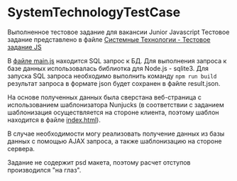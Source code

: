 # SystemTechnologyTestCase
Выполненное тестовое задание для вакансии Junior Javascript
Тестовое задание представлено в файле [Системные Технологии - Тестовое задание JS](https://github.com/TheSeally/SysTech/blob/master/%D0%A1%D0%B8%D1%81%D1%82%D0%B5%D0%BC%D0%BD%D1%8B%D0%B5%20%D1%82%D0%B5%D1%85%D0%BD%D0%BE%D0%BB%D0%BE%D0%B3%D0%B8%D0%B8%20-%20%D0%A2%D0%B5%D1%81%D1%82%D0%BE%D0%B2%D0%BE%D0%B5%20%D0%B7%D0%B0%D0%B4%D0%B0%D0%BD%D0%B8%D0%B5%20JS.docx)

В [файле main.js](https://github.com/TheSeally/SysTech/blob/master/main.js) находится SQL запрос к БД.
Для выполнения запроса к базе данных использовалась библиотка для Node.js - sqlite3. Для запуска SQL запроса необходимо выполнить команду `npm run build` результат запроса в формате json будет сохранен в файле result.json.

На основе полученных данных была сверстана веб-страница с использованием шаблонизатора Nunjucks (в соответствии с заданием шаблонизация осуществляется на стороне клиента, поэтому шаблон находится в файле [index.html](https://github.com/TheSeally/SysTech/blob/master/src/index.html)).

В случае необходимости могу реализовать получение данных из базы данных с помощью AJAX запроса, а также шаблонизацию на стороне сервера.

Задание не содержит psd макета, поэтому расчет отступов производился "на глаз".
